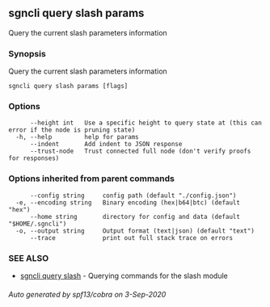 ## sgncli query slash params

Query the current slash parameters information

### Synopsis

Query the current slash parameters information

```
sgncli query slash params [flags]
```

### Options

```
      --height int   Use a specific height to query state at (this can error if the node is pruning state)
  -h, --help         help for params
      --indent       Add indent to JSON response
      --trust-node   Trust connected full node (don't verify proofs for responses)
```

### Options inherited from parent commands

```
      --config string     config path (default "./config.json")
  -e, --encoding string   Binary encoding (hex|b64|btc) (default "hex")
      --home string       directory for config and data (default "$HOME/.sgncli")
  -o, --output string     Output format (text|json) (default "text")
      --trace             print out full stack trace on errors
```

### SEE ALSO

* [sgncli query slash](sgncli_query_slash.md)	 - Querying commands for the slash module

###### Auto generated by spf13/cobra on 3-Sep-2020
